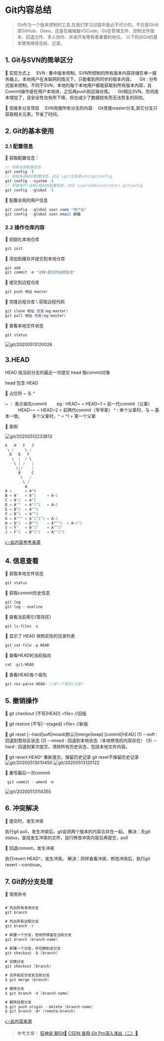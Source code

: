 # Git内容总结


> Git作为一个版本控制的工具,在我们学习过程中是必不可少的。不仅是Git仓库GitHub、Gitee，还是在编辑器VSCode，Git在管理文件、控制文件版本、回退文件、多人协作、并发开发等有着重要的地位。
>以下将对Git的基本使用继续总结、记录。

## 1. Git与SVN的简单区分

🔹 实现方式上
&emsp;SVN : 集中版本控制。SVN所控制的所有版本内容存储在单一服务器上，本地用户在未联网的情况下，只能看到所同步的版本内容。
&emsp;Git : 分布式版本控制。不同于SVN，本地的每个本地用户都能获取到所有版本内容，且Commit操作是在用户本地进，之后再push到远端仓库。
&emsp;Git相比SVN，空间成本增加了，且安全性也有所下降，但也减少了数据损失而无法恢复的风险。

🔹 克隆多分支项目
&emsp;SVN克隆所有分支的内容
&emsp;Git克隆master分支,其它分支只获取相关元素，节省了时间。

## 2. Git的基本使用

### 2.1 配置信息

🔹 获取配置信息：

```cs
// 获取全部配置信息
git config -l
// 获取系统级别配置信息，对应 \git主目录\etc\gitconfig
git config --system -l
// 获取用户(全局)级别的配置信息，对应 \user\Administrator\.gitconfig
git config --global -l
```

🔹 配置全局的用户信息

```cs
git config --global user.name "用户名"
git config --global user.email 邮箱
```

### 2.2 操作仓库内容

🔹 初始化本地仓库

```cs
git init
```

🔹 添加到缓存并提交到本地仓库

```cs
git add .  
git commit -m "注释\提交的说明信息"  
```

🔹 提交到远程仓库

```cs
git push 地址 master
```

🔹 克隆远程仓库 \ 获取远程代码

```cs
git clone 地址 分支(eg:master)
git pull 地址 分支(eg:master)
```

🔹 查看本地文件状态

```cs
git status
```
![git/20200513120026](https://jianxi-md-pics.oss-cn-beijing.aliyuncs.com/note-md-imgs/git/20200513120026.png?x-oss-process=image/resize,p_50/sharpen,100)

## 3.HEAD

HEAD 指当前分支的最近一次提交
head 指commit对象

head 包含 HEAD

🔹 占位符 ~ 与 ^

\~ ： 表示祖先commit
&emsp;&emsp;eg : HEAD~ = HEAD~1 = 前一代commit（父辈）
&emsp;&emsp;&emsp;HEAD~~ = HEAD~2 = 前两代commit（爷爷辈）
^ :  单个父辈时，与 ~ 基本一致。
&emsp;&emsp;多个父辈时，^ = ^1 = 第一个父辈

🔹 案例

![git/20200512233813](https://jianxi-md-pics.oss-cn-beijing.aliyuncs.com/note-md-imgs/git/20200512233813.png?x-oss-process=image/resize,p_50/sharpen,100)

```cs
G   H   I   J
 \ /     \ /
  D   E   F
   \  |  / \
    \ | /   |
     \|/    |
      B     C
       \   /
        \ /
         A
A =      = A^0
B = A^   = A^1     = A~1
C = A^2  = A^2
D = A^^  = A^1^1   = A~2
E = B^2  = A^^2
F = B^3  = A^^3
G = A^^^ = A^1^1^1 = A~3
H = D^2  = B^^2    = A^^^2  = A~2^2
I = F^   = B^3^    = A^^3^
J = F^2  = B^3^2   = A^^3^2

```

[👉此内容参考来源](https://scarletsky.github.io/2016/12/29/tilde-and-caret-in-git/)

## 4. 信息查看

🔹 获取本地文件状态

```cs
git status
```

🔹 获取commit历史信息

```cs
git log
git log --oneline
```

🔹 查看当前索引(暂存区)

```cs
git ls-files -s
```

🔹 显示了 HEAD 快照实际的目录列表

```cs
git cat-file -p HEAD
```

🔹 查看HEAD的当前指向

```cs
cat .git/HEAD
```

🔹 查看HEAD各个祖先

```cs
git rev-parse HEAD~ //前一个祖先(父辈)
```

## 5. 撤销操作

🔹 git checkout [不写|HEAD] \<file> //旧版

🔹 git  restore [不写|--staged] \<file> //新版

🔹 git reset [--hard|soft|mixed(默认)|merge|keep] [commit|HEAD]
(1) --soft : 回退到暂存区状态
(2) --mixed : 回退到本地状态（本地修改的内容存在）
(3) --hard : 回退到某次提交，清除所有历史状态，包括本地文件内容。

🔹 git revert HEAD^
    重新提交，保留历史记录
    git reset不保留历史记录
    ![git/20200513010450](https://jianxi-md-pics.oss-cn-beijing.aliyuncs.com/note-md-imgs/git/20200513010450.png?x-oss-process=image/resize,p_50/sharpen,100)
    ![git/20200513120122](https://jianxi-md-pics.oss-cn-beijing.aliyuncs.com/note-md-imgs/git/20200513120122.png?x-oss-process=image/resize,p_80/sharpen,100)

🔹 重写最后一次commit

```cs
 git commit --amend -m
```

![git/20200513114355](https://jianxi-md-pics.oss-cn-beijing.aliyuncs.com/note-md-imgs/git/20200513114355.png?x-oss-process=image/resize,p_100/sharpen,50)

## 6. 冲突解决

🔹 提交时，发生冲突

执行git pull，发生冲突后，git会将两个版本的内容合并在一起。
解决：先git status，查找发生冲突的文件，自行修改冲突内容后再提交，pull

🔹 回退commit，发生冲突

执行revert HEAD^，发生冲突。
解决：同样查看冲突、修改冲突后，执行git revert --continue。

## 7. Git的分支处理

🔹 常用命令

```cs

# 列出所有本地分支
git branch

# 列出所有远程分支
git branch -r

# 新建一个分支，但依然停留在当前分支
git branch [branch-name]

# 新建一个分支，并切换到该分支
git checkout -b [branch]

# 切换分支
git checkout [branch]

# 合并指定分支到当前分支
$ git merge [branch]

# 删除分支
$ git branch -d [branch-name]

# 删除远程分支
$ git push origin --delete [branch-name]
$ git branch -dr [remote/branch]

```

[👉此内容来源](https://mp.weixin.qq.com/s/Bf7uVhGiu47uOELjmC5uXQ)

>参考文章：
[狂神说 聊Git📘](https://mp.weixin.qq.com/s/Bf7uVhGiu47uOELjmC5uXQ)
[CSDN 奋飛 Git Pro深入浅出（二）📘](https://blog.csdn.net/ligang2585116/article/details/51816372#t7)

